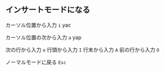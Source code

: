 ## インサートモードになる 
カーソル位置から入力 `i`
yac

カーソル位置の次から入力 `a`
yap

次の行から入力 `o`
行頭から入力 `I`
行末から入力 `A`
前の行から入力 `O`

ノーマルモードに戻る `Esc`

